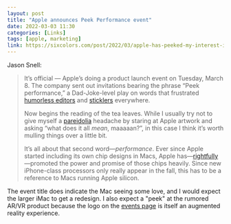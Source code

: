 ```yaml
---
layout: post
title: "Apple announces Peek Performance event"
date: 2022-03-03 11:30
categories: [Links]
tags: [apple, marketing]
link: https://sixcolors.com/post/2022/03/apple-has-peeked-my-interest-in-its-mar-8-event/
---
```


Jason Snell:

>It’s official — Apple’s doing a product launch event on Tuesday, March 8. The company sent out invitations bearing the phrase “Peek performance,” a Dad-Joke-level play on words that frustrated [humorless editors](https://twitter.com/EllenYChang/status/1499081401609723907) and [sticklers](https://twitter.com/NewsyNick/status/1499105700504612865) everywhere.
>
>Now begins the reading of the tea leaves. While I usually try not to give myself a [pareidolia](https://en.wikipedia.org/wiki/Pareidolia) headache by staring at Apple artwork and asking “what does it all *mean*, maaaaan?”, in this case I think it’s worth mulling things over a little bit.
>
>It’s all about that second word—*performance*. Ever since Apple started including its own chip designs in Macs, Apple has—[rightfully](https://sixcolors.com/post/2020/11/m1-macs-review/)—promoted the power and promise of those chips heavily. Since new iPhone-class processors only really appear in the fall, this has to be a reference to Macs running Apple silicon.

The event title does indicate the Mac seeing some love, and I would expect the larger iMac to get a redesign. I also expect a "peek" at the rumored AR/VR product because the logo on the [events page](https://www.apple.com/apple-events/) is itself an augmented reality experience.
